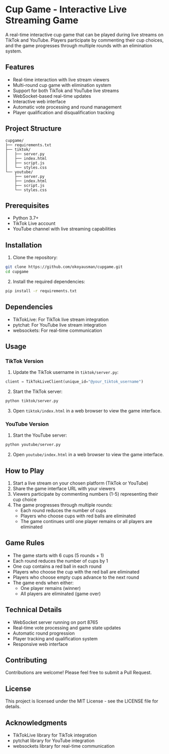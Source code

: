 # Cup Game - Interactive Live Streaming Game

A real-time interactive cup game that can be played during live streams on TikTok and YouTube. Players participate by commenting their cup choices, and the game progresses through multiple rounds with an elimination system.

## Features

- Real-time interaction with live stream viewers
- Multi-round cup game with elimination system
- Support for both TikTok and YouTube live streams
- WebSocket-based real-time updates
- Interactive web interface
- Automatic vote processing and round management
- Player qualification and disqualification tracking

## Project Structure

```
cupgame/
├── requirements.txt
├── tiktok/
│   ├── server.py
│   ├── index.html
│   ├── script.js
│   └── styles.css
└── youtube/
    ├── server.py
    ├── index.html
    ├── script.js
    └── styles.css
```

## Prerequisites

- Python 3.7+
- TikTok Live account
- YouTube channel with live streaming capabilities

## Installation

1. Clone the repository:
```bash
git clone https://github.com/okoyausman/cupgame.git
cd cupgame
```

2. Install the required dependencies:
```bash
pip install -r requirements.txt
```

## Dependencies

- TikTokLive: For TikTok live stream integration
- pytchat: For YouTube live stream integration
- websockets: For real-time communication

## Usage

### TikTok Version

1. Update the TikTok username in `tiktok/server.py`:
```python
client = TikTokLiveClient(unique_id="@your_tiktok_username")
```

2. Start the TikTok server:
```bash
python tiktok/server.py
```

3. Open `tiktok/index.html` in a web browser to view the game interface.

### YouTube Version

1. Start the YouTube server:
```bash
python youtube/server.py
```

2. Open `youtube/index.html` in a web browser to view the game interface.

## How to Play

1. Start a live stream on your chosen platform (TikTok or YouTube)
2. Share the game interface URL with your viewers
3. Viewers participate by commenting numbers (1-5) representing their cup choice
4. The game progresses through multiple rounds:
   - Each round reduces the number of cups
   - Players who choose cups with red balls are eliminated
   - The game continues until one player remains or all players are eliminated

## Game Rules

- The game starts with 6 cups (5 rounds + 1)
- Each round reduces the number of cups by 1
- One cup contains a red ball in each round
- Players who choose the cup with the red ball are eliminated
- Players who choose empty cups advance to the next round
- The game ends when either:
  - One player remains (winner)
  - All players are eliminated (game over)

## Technical Details

- WebSocket server running on port 8765
- Real-time vote processing and game state updates
- Automatic round progression
- Player tracking and qualification system
- Responsive web interface

## Contributing

Contributions are welcome! Please feel free to submit a Pull Request.

## License

This project is licensed under the MIT License - see the LICENSE file for details.

## Acknowledgments

- TikTokLive library for TikTok integration
- pytchat library for YouTube integration
- websockets library for real-time communication 

